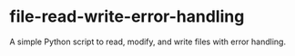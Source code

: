 # file-read-write-error-handling
A simple Python script to read, modify, and write files with error handling.
